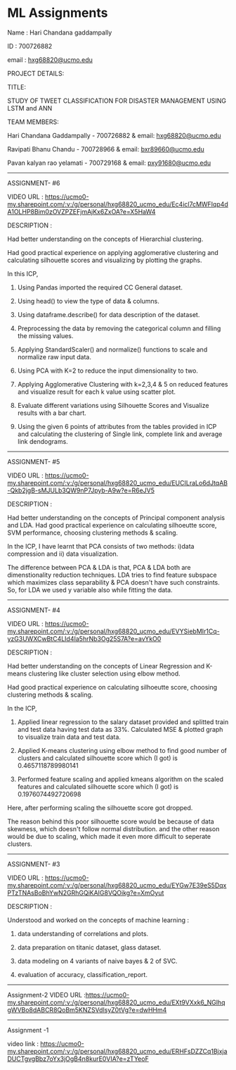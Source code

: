 # ML Assignments 


Name : Hari Chandana gaddampally


ID : 700726882


email : hxg68820@ucmo.edu

PROJECT DETAILS:

TITLE: 

STUDY OF TWEET CLASSIFICATION FOR DISASTER MANAGEMENT USING LSTM and ANN

TEAM MEMBERS:

Hari Chandana Gaddampally - 700726882 & email: hxg68820@ucmo.edu

Ravipati Bhanu Chandu - 700728966 & email: bxr89660@ucmo.edu

Pavan kalyan rao yelamati - 700729168 & email: pxy91680@ucmo.edu




-----------------------------------------------------------------------------------------------------------------------------------------------------------------------

ASSIGNMENT- #6

VIDEO URL : https://ucmo0-my.sharepoint.com/:v:/g/personal/hxg68820_ucmo_edu/Ec4icl7cMWFIqp4dA1OLHP8Bim0zOVZPZEFjmAjKx6ZxOA?e=X5HaW4 


DESCRIPTION :

Had better understanding on the concepts of Hierarchial clustering.

Had good practical experience on applying agglomerative clustering and calculating silhouette scores and visualizing by plotting the graphs.

In this ICP,

1.	Using Pandas imported the required CC General dataset. 

2.	Using head() to view the type of data & columns.

3.	Using dataframe.describe() for data description of the dataset.

4.	Preprocessing the data by removing the categorical column and filling the missing values.

5.	Applying StandardScaler() and normalize() functions to scale and normalize raw input data.

6.	Using PCA with K=2 to reduce the input dimensionality to two.

7.	Applying Agglomerative Clustering with k=2,3,4 & 5 on reduced features and visualize result for each k value using scatter plot.

8.	Evaluate different variations using Silhouette Scores and Visualize results with a bar chart.

9. Using the given 6 points of attributes from the tables provided in ICP and calculating the clustering of Single link, complete link and average link dendograms.




-----------------------------------------------------------------------------------------------------------------------------------------------------------------------
ASSIGNMENT- #5

VIDEO URL : https://ucmo0-my.sharepoint.com/:v:/g/personal/hxg68820_ucmo_edu/EUCILraLo6dJtqAB-Qkb2jgB-sMJULb3QW9nP7Jpyb-A9w?e=R6eJV5


DESCRIPTION :

Had better understanding on the concepts of Principal component analysis and LDA.
Had good practical experience on calculating silhoeutte score, SVM performance, choosing clustering methods & scaling.

In the ICP,
I have learnt that PCA consists of two methods:
i)data compression and
ii) data visualization.

The difference between PCA & LDA is that, PCA & LDA both are dimenstionality reduction techniques. LDA tries to find feature subspace which maximizes class separability & PCA doesn't have such constraints. So, for LDA we used y variable also while fitting the data.


------------------------------------------------------------------------------------------------------------------------------------------------------------------
ASSIGNMENT- #4

VIDEO URL : https://ucmo0-my.sharepoint.com/:v:/g/personal/hxg68820_ucmo_edu/EVYSiebMIr1Cq-yzG3UWXCwBtC4LId4Ia5hrNb3Og25S7A?e=avYkO0

DESCRIPTION :

Had better understanding on the concepts of Linear Regression and K-means clustering like cluster selection using elbow method.

Had good practical experience on calculating silhoeutte score, choosing clustering methods & scaling.

In the ICP,

1. Applied linear regression to the salary dataset provided and splitted train and test data having test data as 33%.
Calculated MSE & plotted graph to visualize train data and test data.

2. Applied K-means clustering using elbow method to find good number of clusters and calculated silhouette score which (I got) is 0.4657118789980141

3. Performed feature scaling and applied kmeans algorithm on the scaled features and calculated silhouette score which (I got) is 0.1976074492720698

Here, after performing scaling the silhouette score got dropped. 

The reason behind this poor silhouette score would be because of data skewness, which doesn't follow normal distribution.
and the other reason would be due to scaling, which made it even more difficult to seperate clusters.

-----------------------------------------------------------------------------------------------------------------------------------------------------------------------

ASSIGNMENT- #3

 VIDEO URL : https://ucmo0-my.sharepoint.com/:v:/g/personal/hxg68820_ucmo_edu/EYGw7E39eS5DqxPTzTNAsBoBhYwN2GRhGQiKAIG8VQOikg?e=XmOyut
 
DESCRIPTION : 

Understood and worked on the concepts of  machine learning :

1. data understanding of correlations and plots.

2. data preparation on titanic dataset, glass dataset.

3. data modeling on 4 variants of naive bayes & 2 of SVC.

4. evaluation of accuracy, classification_report.

-----------------------------------------------------------------------------------------------------------------------------------------------------------------------

Assignment-2
 VIDEO URL :https://ucmo0-my.sharepoint.com/:v:/g/personal/hxg68820_ucmo_edu/EXt9VXxk6_NGlhqgWVBo8dABCR8QoBm5KNZSVdlsyZ0tVg?e=dwHHm4

-----------------------------------------------------------------------------------------------------------------------------------------------------------------------

Assignment -1

video link : https://ucmo0-my.sharepoint.com/:v:/g/personal/hxg68820_ucmo_edu/ERHFsDZZCq1BjxjaDUCTgvgBbz7oYx3jOgB4n8kurE0VIA?e=zTYeoF


